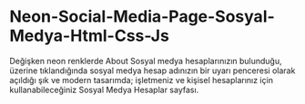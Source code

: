 # Neon-Social-Media-Page-Sosyal-Medya-Html-Css-Js
Değişken neon renklerde About Sosyal medya hesaplarınızın bulunduğu, üzerine tıklandığında sosyal medya hesap adınızın bir uyarı penceresi olarak açıldığı şık ve modern tasarımda; işletmeniz ve kişisel hesaplarınız için kullanabileceğiniz Sosyal Medya Hesaplar sayfası.
